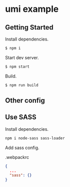 # umi example

## Getting Started

Install dependencies.

```bash
$ npm i
```

Start dev server.

```bash
$ npm start
```

Build.

```bash
$ npm run build
```

## Other config

## Use SASS

Install dependencies.

```bash
npm i node-sass sass-loader
```

Add sass config.

.webpackrc

```json
{
  ...
  "sass": {}
}

```